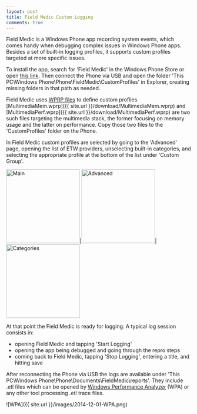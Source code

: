 ```yaml
---
layout: post
title: Field Medic Custom Logging
comments: true
---
```


Field Medic is a Windows Phone app recording system events, which comes handy when debugging complex issues in Windows Phone apps. Besides a set of built-in logging profiles, it supports custom profiles targeted at more specific issues.

To install the app, search for 'Field Medic' in the Windows Phone Store or open [this link](http://www.windowsphone.com/en-us/store/app/field-medic/73c58570-d5a7-46f8-b1b2-2a90024fc29c). Then connect the Phone via USB and open the folder 'This PC\Windows Phone\Phone\FieldMedic\CustomProfiles' in Explorer, creating missing folders in that path as needed.

Field Medic uses [WPRP files](http://msdn.microsoft.com/en-us/library/windows/hardware/hh448223.aspx) to define custom profiles. [MultimediaMem.wprp]({{ site.url }}/download/MultimediaMem.wprp) and [MultimediaPerf.wprp]({{ site.url }}/download/MultimediaPerf.wprp) are two such files targeting the multimedia stack, the former focusing on memory usage and the latter on performance. Copy those two files to the 'CustomProfiles' folder on the Phone.

In Field Medic custom profiles are selected by going to the 'Advanced' page, opening the list of ETW providers, unselecting built-in categories, and selecting the appropriate profile at the bottom of the list under 'Custom Group'.

<img src="{{ site.url }}/images/2014-12-01-FieldMedic-Main.png" alt="Main" style="width: 200px;"/>|<img src="{{ site.url }}/images/2014-12-01-FieldMedic-Advanced.png" alt="Advanced" style="width: 200px;"/>|<img src="{{ site.url }}/images/2014-12-01-FieldMedic-Categories.png" alt="Categories" style="width: 200px;"/>

At that point the Field Medic is ready for logging. A typical log session consists in:

- opening Field Medic and tapping 'Start Logging'
- opening the app being debugged and going through the repro steps
- coming back to Field Medic, tapping 'Stop Logging', entering a title, and hitting save

After reconnecting the Phone via USB the logs are available under 'This PC\Windows Phone\Phone\Documents\FieldMedic\reports'. They include .etl files which can be opened by [Windows Performance Analyzer](http://msdn.microsoft.com/en-us/library/windows/hardware/hh448170.aspx) (WPA) or any other tool processing .etl trace files.

![WPA]({{ site.url }}/images/2014-12-01-WPA.png)
